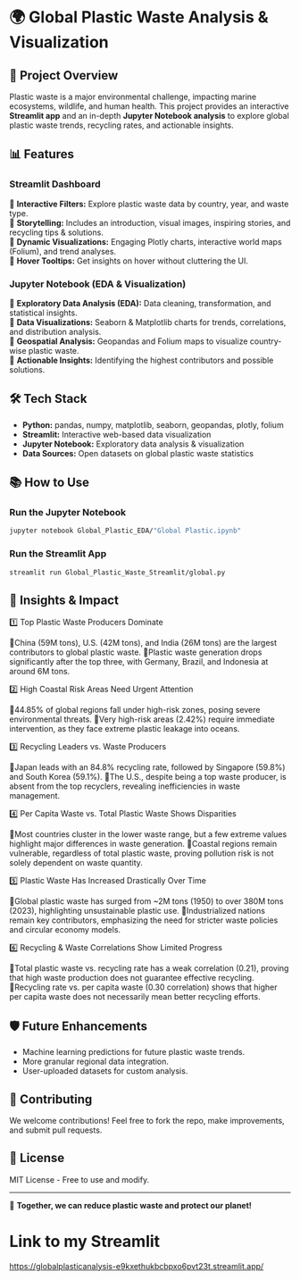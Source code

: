 # 🌍 Global Plastic Waste Analysis & Visualization

## 🌱 Project Overview
Plastic waste is a major environmental challenge, impacting marine ecosystems, wildlife, and human health. This project provides an interactive **Streamlit app** and an in-depth **Jupyter Notebook analysis** to explore global plastic waste trends, recycling rates, and actionable insights.

## 📊 Features
### **Streamlit Dashboard**
🔹 **Interactive Filters:** Explore plastic waste data by country, year, and waste type.  
🔹 **Storytelling:** Includes an introduction, visual images, inspiring stories, and recycling tips & solutions.  
🔹 **Dynamic Visualizations:** Engaging Plotly charts, interactive world maps (Folium), and trend analyses.  
🔹 **Hover Tooltips:** Get insights on hover without cluttering the UI.  



### **Jupyter Notebook (EDA & Visualization)**
🔹 **Exploratory Data Analysis (EDA):** Data cleaning, transformation, and statistical insights.  
🔹 **Data Visualizations:** Seaborn & Matplotlib charts for trends, correlations, and distribution analysis.  
🔹 **Geospatial Analysis:** Geopandas and Folium maps to visualize country-wise plastic waste.  
🔹 **Actionable Insights:** Identifying the highest contributors and possible solutions.  

## 🛠️ Tech Stack
- **Python:** pandas, numpy, matplotlib, seaborn, geopandas, plotly, folium
- **Streamlit:** Interactive web-based data visualization
- **Jupyter Notebook:** Exploratory data analysis & visualization
- **Data Sources:** Open datasets on global plastic waste statistics

## 📚 How to Use
### **Run the Jupyter Notebook**
```bash
jupyter notebook Global_Plastic_EDA/"Global Plastic.ipynb"
```

### **Run the Streamlit App**
```bash
streamlit run Global_Plastic_Waste_Streamlit/global.py
```

## 🌿 Insights & Impact
1️⃣ Top Plastic Waste Producers Dominate

🔹China (59M tons), U.S. (42M tons), and India (26M tons) are the largest contributors to global plastic waste.
🔹Plastic waste generation drops significantly after the top three, with Germany, Brazil, and Indonesia at around 6M tons.

2️⃣ High Coastal Risk Areas Need Urgent Attention

🔹44.85% of global regions fall under high-risk zones, posing severe environmental threats.
🔹Very high-risk areas (2.42%) require immediate intervention, as they face extreme plastic leakage into oceans.

3️⃣ Recycling Leaders vs. Waste Producers

🔹Japan leads with an 84.8% recycling rate, followed by Singapore (59.8%) and South Korea (59.1%).
🔹The U.S., despite being a top waste producer, is absent from the top recyclers, revealing inefficiencies in waste management.

4️⃣ Per Capita Waste vs. Total Plastic Waste Shows Disparities

🔹Most countries cluster in the lower waste range, but a few extreme values highlight major differences in waste generation.
🔹Coastal regions remain vulnerable, regardless of total plastic waste, proving pollution risk is not solely dependent on waste quantity.

5️⃣ Plastic Waste Has Increased Drastically Over Time

🔹Global plastic waste has surged from ~2M tons (1950) to over 380M tons (2023), highlighting unsustainable plastic use.
🔹Industrialized nations remain key contributors, emphasizing the need for stricter waste policies and circular economy models.

6️⃣ Recycling & Waste Correlations Show Limited Progress

🔹Total plastic waste vs. recycling rate has a weak correlation (0.21), proving that high waste production does not guarantee effective recycling.
🔹Recycling rate vs. per capita waste (0.30 correlation) shows that higher per capita waste does not necessarily mean better recycling efforts.


## 🛡️ Future Enhancements
- Machine learning predictions for future plastic waste trends.
- More granular regional data integration.
- User-uploaded datasets for custom analysis.

## 🚀 Contributing
We welcome contributions! Feel free to fork the repo, make improvements, and submit pull requests.


## 📢 License
MIT License - Free to use and modify.

---
🌱 **Together, we can reduce plastic waste and protect our planet!**



# Link to my Streamlit
https://globalplasticanalysis-e9kxethukbcbpxo6pvt23t.streamlit.app/
